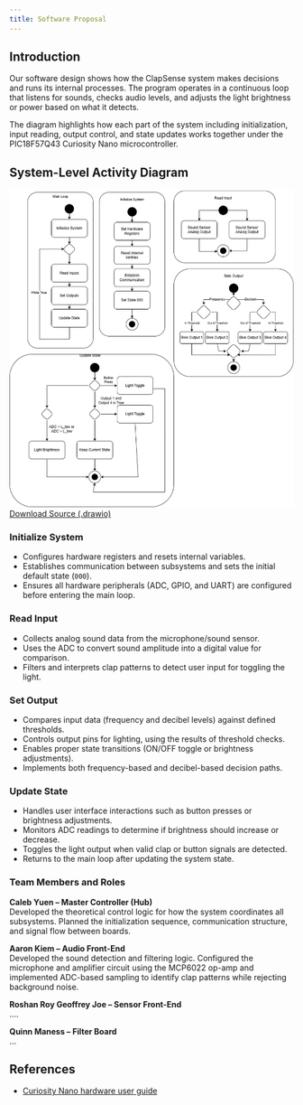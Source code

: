 ```yaml
---
title: Software Proposal
---
```


## Introduction

Our software design shows how the ClapSense system makes decisions and runs its internal processes. The program operates in a continuous loop that listens for sounds, checks audio levels, and adjusts the light brightness or power based on what it detects.

The diagram highlights how each part of the system including initialization, input reading, output control, and state updates works together under the PIC18F57Q43 Curiosity Nano microcontroller.


## System-Level Activity Diagram

![Software Proposal Diagram](image/SoftwareProposal.drawio.png)
[Download Source (.drawio)](https://drive.google.com/file/d/1XWd2HWFe6WUE2Gx3-sKtdRthA2hVnKsh/view?usp=sharing)

### Initialize System
* Configures hardware registers and resets internal variables.  
* Establishes communication between subsystems and sets the initial default state (`000`).  
* Ensures all hardware peripherals (ADC, GPIO, and UART) are configured before entering the main loop.


### Read Input
* Collects analog sound data from the microphone/sound sensor.  
* Uses the ADC to convert sound amplitude into a digital value for comparison.  
* Filters and interprets clap patterns to detect user input for toggling the light.


### Set Output
* Compares input data (frequency and decibel levels) against defined thresholds.  
* Controls output pins for lighting, using the results of threshold checks.  
* Enables proper state transitions (ON/OFF toggle or brightness adjustments).  
* Implements both frequency-based and decibel-based decision paths.


### Update State
* Handles user interface interactions such as button presses or brightness adjustments.  
* Monitors ADC readings to determine if brightness should increase or decrease.  
* Toggles the light output when valid clap or button signals are detected.  
* Returns to the main loop after updating the system state.


### Team Members and Roles

**Caleb Yuen – Master Controller (Hub)**  
  Developed the theoretical control logic for how the system coordinates all subsystems. Planned the initialization sequence, communication structure, and signal flow between boards.

**Aaron Kiem – Audio Front-End**  
  Developed the sound detection and filtering logic. Configured the microphone and amplifier circuit using the MCP6022 op-amp and implemented ADC-based sampling to identify clap patterns while rejecting background noise.

**Roshan Roy Geoffrey Joe – Sensor Front-End**  
  ....

**Quinn Maness – Filter Board**  
  ...

## References
* [Curiosity Nano hardware user guide](https://ww1.microchip.com/downloads/aemDocuments/documents/MCU08/ProductDocuments/UserGuides/PIC18F57Q43-Curiosity-Nano-HW-UserGuide-DS40002186B.pdf)

